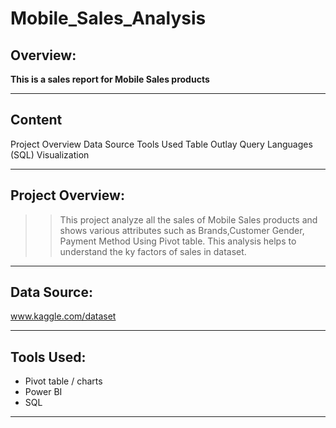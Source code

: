 # Mobile_Sales_Analysis
## Overview:
__This is a sales report for Mobile Sales products__ 

---
## Content
Project Overview Data Source Tools Used Table Outlay Query Languages (SQL) Visualization

---

## Project Overview:
> > This project analyze all the sales of Mobile Sales products and shows various attributes such as Brands,Customer Gender,
Payment Method Using Pivot table. This analysis helps to understand the ky factors of sales in dataset.

---

## Data Source:
www.kaggle.com/dataset

---

## Tools Used:
+ Pivot table / charts
+ Power BI 
+ SQL
  
---
